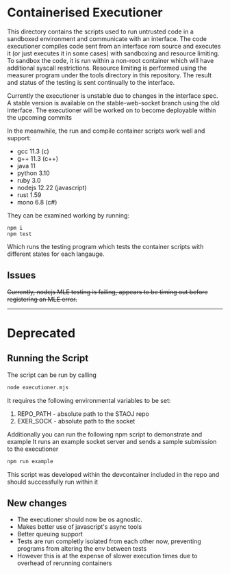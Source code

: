 # Containerised Executioner

This directory contains the scripts used to run untrusted code in a sandboxed
environment and communicate with an interface. The code executioner compiles
code sent from an interface rom source and executes it (or just executes it in
some cases) with sandboxing and resource limiting. To sandbox the code, it is
run within a non-root container which will have additional syscall restrictions.
Resource limiting is performed using the measurer program under the tools
directory in this repository. The result and status of the testing is sent
continually to the interface.

Currently the executioner is unstable due to changes in the interface spec. A
stable version is available on the stable-web-socket branch using the old
interface. The executioner will be worked on to become deployable within the
upcoming commits

In the meanwhile, the run and compile container scripts work well and support:

- gcc 11.3 (c)
- g++ 11.3 (c++)
- java 11
- python 3.10
- ruby 3.0
- nodejs 12.22 (javascript)
- rust 1.59
- mono 6.8 (c#)

They can be examined working by running:

```
npm i
npm test
```

Which runs the testing program which tests the container scripts with different
states for each langauge.

## Issues

~~Currently, nodejs MLE testing is failing, appears to be timing out before
registering an MLE error.~~

---

# Deprecated

## Running the Script

The script can be run by calling

```bash
node executioner.mjs
```

It requires the following environmental variables to be set:

1. REPO_PATH - absolute path to the STAOJ repo
2. EXER_SOCK - absolute path to the socket

Additionally you can run the following npm script to demonstrate and example
It runs an example socket server and sends a sample submission to the executioner

```bash
npm run example
```

This script was developed within the devcontainer included in the repo and should successfully run within it

## New changes

- The executioner should now be os agnostic.
- Makes better use of javascript's async tools
- Better queuing support
- Tests are run completly isolated from each other now, preventing programs from altering the env between tests
- However this is at the expense of slower execution times due to overhead of rerunning containers
